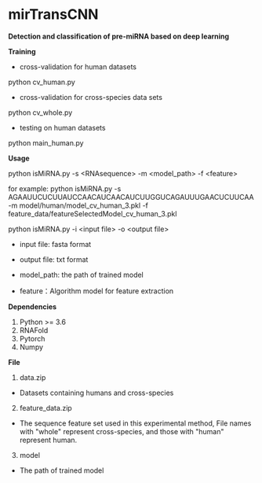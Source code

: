# mirTransCNN
**Detection and classification of pre-miRNA based on deep learning**

**Training**

- cross-validation for human datasets

python cv_human.py

- cross-validation for cross-species data sets

python cv_whole.py

- testing on human datasets

python main_human.py



**Usage**

python isMiRNA.py  -s <RNAsequence\> -m <model_path\> -f <feature\>

for example: python isMiRNA.py -s AGAAUUCUCUUAUCCAACAUCAACAUCUUGGUCAGAUUUGAACUCUUCAA -m model/human/model_cv_human_3.pkl -f feature_data/featureSelectedModel_cv_human_3.pkl

python isMiRNA.py -i \<input file\> -o \<output file\>

- input file: fasta format

- output file: txt format

- model_path: the path of trained model

- feature：Algorithm model for feature extraction

  

**Dependencies**

1. Python >= 3.6
2. RNAFold
4. Pytorch
4. Numpy



**File**

1. data.zip
- Datasets containing humans and cross-species

2. feature_data.zip
- The sequence feature set used in this experimental method, File names with "whole" represent cross-species, and those with "human" represent human.

3. model
- The path of trained model



